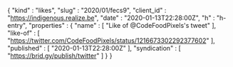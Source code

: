 {
  "kind" : "likes",
  "slug" : "2020/01/fecs9",
  "client_id" : "https://indigenous.realize.be",
  "date" : "2020-01-13T22:28:00Z",
  "h" : "h-entry",
  "properties" : {
    "name" : [ "Like of @CodeFoodPixels's tweet" ],
    "like-of" : [ "https://twitter.com/CodeFoodPixels/status/1216673302292377602" ],
    "published" : [ "2020-01-13T22:28:00Z" ],
    "syndication" : [ "https://brid.gy/publish/twitter" ]
  }
}
